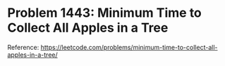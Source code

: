 # Problem 1443: Minimum Time to Collect All Apples in a Tree

Reference: https://leetcode.com/problems/minimum-time-to-collect-all-apples-in-a-tree/